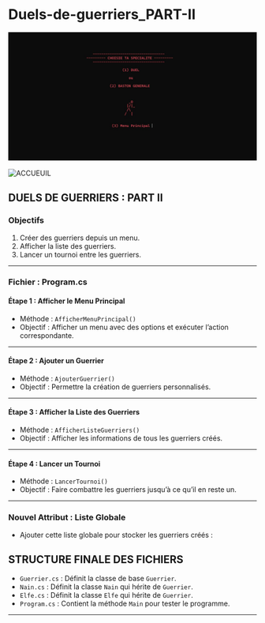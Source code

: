 # Duels-de-guerriers_PART-II

![Image Présentation](Capture%20d%E2%80%99%C3%A9cran%202025-01-04%20181850.jpg "Accueuil")

<picture>
 <source media="(prefers-color-scheme: dark)" srcset="YOUR-DARKMODE-IMAGE">
 <source media="(prefers-color-scheme: light)" srcset="YOUR-LIGHTMODE-IMAGE">
 <img alt="ACCUEUIL" src="[/Duels-de-guerriers_PART-II/refs/heads/main/Capture d’écran 2025-01-04 181850.jpg](https://raw.githubusercontent.com/TreDozier-hub/Duels-de-guerriers_PART-II/refs/heads/main/Capture%20d%E2%80%99%C3%A9cran%202025-01-04%20181850.jpg)">
</picture>


## **DUELS DE GUERRIERS : PART II**

### **Objectifs**
1. Créer des guerriers depuis un menu.
2. Afficher la liste des guerriers.
3. Lancer un tournoi entre les guerriers.

---

### **Fichier : Program.cs**

#### **Étape 1 : Afficher le Menu Principal**
- Méthode : `AfficherMenuPrincipal()`
- Objectif : Afficher un menu avec des options et exécuter l’action correspondante.

---

#### **Étape 2 : Ajouter un Guerrier**
- Méthode : `AjouterGuerrier()`
- Objectif : Permettre la création de guerriers personnalisés.

---

#### **Étape 3 : Afficher la Liste des Guerriers**
- Méthode : `AfficherListeGuerriers()`
- Objectif : Afficher les informations de tous les guerriers créés.

---

#### **Étape 4 : Lancer un Tournoi**
- Méthode : `LancerTournoi()`
- Objectif : Faire combattre les guerriers jusqu’à ce qu’il en reste un.

---

### **Nouvel Attribut : Liste Globale**
- Ajouter cette liste globale pour stocker les guerriers créés :

## **STRUCTURE FINALE DES FICHIERS**
- `Guerrier.cs` : Définit la classe de base `Guerrier`.
- `Nain.cs` : Définit la classe `Nain` qui hérite de `Guerrier`.
- `Elfe.cs` : Définit la classe `Elfe` qui hérite de `Guerrier`.
- `Program.cs` : Contient la méthode `Main` pour tester le programme.

---
